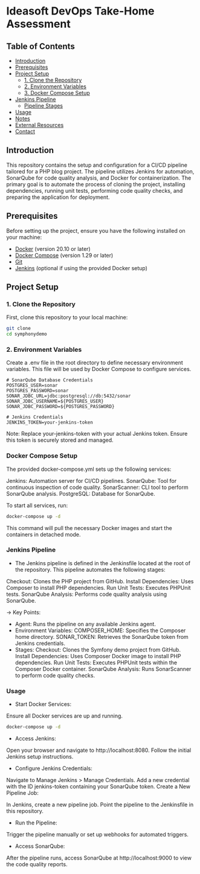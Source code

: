 # Ideasoft DevOps Take-Home Assessment

## Table of Contents

- [Introduction](#introduction)
- [Prerequisites](#prerequisites)
- [Project Setup](#project-setup)
  - [1. Clone the Repository](#1-clone-the-repository)
  - [2. Environment Variables](#2-environment-variables)
  - [3. Docker Compose Setup](#3-docker-compose-setup)
- [Jenkins Pipeline](#jenkins-pipeline)
  - [Pipeline Stages](#pipeline-stages)
- [Usage](#usage)
- [Notes](#notes)
- [External Resources](#external-resources)
- [Contact](#contact)

## Introduction

This repository contains the setup and configuration for a CI/CD pipeline tailored for a PHP blog project. The pipeline utilizes Jenkins for automation, SonarQube for code quality analysis, and Docker for containerization. The primary goal is to automate the process of cloning the project, installing dependencies, running unit tests, performing code quality checks, and preparing the application for deployment.

## Prerequisites

Before setting up the project, ensure you have the following installed on your machine:

- [Docker](https://www.docker.com/get-started) (version 20.10 or later)
- [Docker Compose](https://docs.docker.com/compose/install/) (version 1.29 or later)
- [Git](https://git-scm.com/downloads)
- [Jenkins](https://www.jenkins.io/download/) (optional if using the provided Docker setup)

## Project Setup

### 1. Clone the Repository

First, clone this repository to your local machine:

```bash
git clone 
cd symphonydemo
```

### 2. Environment Variables
Create a .env file in the root directory to define necessary environment variables. This file will be used by Docker Compose to configure services.


```env
# SonarQube Database Credentials
POSTGRES_USER=sonar
POSTGRES_PASSWORD=sonar
SONAR_JDBC_URL=jdbc:postgresql://db:5432/sonar
SONAR_JDBC_USERNAME=${POSTGRES_USER}
SONAR_JDBC_PASSWORD=${POSTGRES_PASSWORD}

# Jenkins Credentials
JENKINS_TOKEN=your-jenkins-token
```

Note: Replace your-jenkins-token with your actual Jenkins token. Ensure this token is securely stored and managed.


### Docker Compose Setup


The provided docker-compose.yml sets up the following services:

Jenkins: Automation server for CI/CD pipelines.
SonarQube: Tool for continuous inspection of code quality.
SonarScanner: CLI tool to perform SonarQube analysis.
PostgreSQL: Database for SonarQube.

To start all services, run:

```bash
docker-compose up -d
```

This command will pull the necessary Docker images and start the containers in detached mode.



### Jenkins Pipeline
- The Jenkins pipeline is defined in the Jenkinsfile located at the root of the repository. This pipeline automates the following stages:

Checkout: Clones the PHP project from GitHub.
Install Dependencies: Uses Composer to install PHP dependencies.
Run Unit Tests: Executes PHPUnit tests.
SonarQube Analysis: Performs code quality analysis using SonarQube.



-> Key Points:

- Agent: Runs the pipeline on any available Jenkins agent.
- Environment Variables:
COMPOSER_HOME: Specifies the Composer home directory.
SONAR_TOKEN: Retrieves the SonarQube token from Jenkins credentials.
- Stages:
Checkout: Clones the Symfony demo project from GitHub.
Install Dependencies: Uses Composer Docker image to install PHP dependencies.
Run Unit Tests: Executes PHPUnit tests within the Composer Docker container.
SonarQube Analysis: Runs SonarScanner to perform code quality checks.


### Usage
- Start Docker Services:

Ensure all Docker services are up and running.

```bash
docker-compose up -d
```

- Access Jenkins:

Open your browser and navigate to http://localhost:8080. Follow the initial Jenkins setup instructions.

- Configure Jenkins Credentials:

Navigate to Manage Jenkins > Manage Credentials.
Add a new credential with the ID jenkins-token containing your SonarQube token.
Create a New Pipeline Job:

In Jenkins, create a new pipeline job.
Point the pipeline to the Jenkinsfile in this repository.
- Run the Pipeline:

Trigger the pipeline manually or set up webhooks for automated triggers.

- Access SonarQube:

After the pipeline runs, access SonarQube at http://localhost:9000 to view the code quality reports.